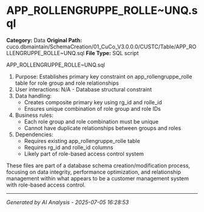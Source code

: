 # APP_ROLLENGRUPPE_ROLLE~UNQ.sql

**Category:** Data
**Original Path:** cuco.dbmaintain/SchemaCreation/01_CuCo_V3.0.0.0/CUSTC/Table/APP_ROLLENGRUPPE_ROLLE~UNQ.sql
**File Type:** SQL script

APP_ROLLENGRUPPE_ROLLE~UNQ.sql
1. Purpose: Establishes primary key constraint on app_rollengruppe_rolle table for role group and role relationships
2. User interactions: N/A - Database structural constraint
3. Data handling:
   - Creates composite primary key using rg_id and rolle_id
   - Ensures unique combination of role group and role IDs
4. Business rules:
   - Each role group and role combination must be unique
   - Cannot have duplicate relationships between groups and roles
5. Dependencies:
   - Requires existing app_rollengruppe_rolle table
   - Requires rg_id and rolle_id columns
   - Likely part of role-based access control system

These files are part of a database schema creation/modification process, focusing on data integrity, performance optimization, and relationship management within what appears to be a customer management system with role-based access control.

---
*Generated by AI Analysis - 2025-07-05 16:28:53*
